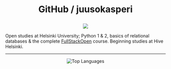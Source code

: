# <p align="center">GitHub / juusokasperi</p> #

<p align="center">
  <img src="https://komarev.com/ghpvc/?username=juusokasperi&label=Visitors&color=red" />
</p>

Open studies at Helsinki University; Python 1 & 2, basics of relational databases & the complete <a href="https://fullstackopen.com/en/">FullStackOpen</a> course. Beginning studies at Hive Helsinki.

---

<div align="center">
  <img src="https://github-readme-stats.vercel.app/api/top-langs/?username=juusokasperi&layout=compact&theme=shadow_red" alt="Top Languages" />
</div>

